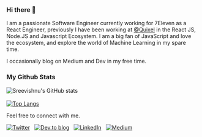 ### Hi there 👋

I am a passionate Software Engineer currently working for 7Eleven as a React Engineer, previously I have been working at [@Quixel](https://github.com/Quixel) in the React JS, Node.JS and Javascript Ecosystem.
I am a big fan of JavaScript and love the ecosystem, and explore the world of Machine Learning in my spare time. 

I occasionally blog on Medium and Dev in my free time.

### My Github Stats

![Sreevishnu's GitHub stats](https://github-readme-stats.vercel.app/api?username=asjadanis&hide=issues&show_icons=true&theme=onedark) </br> </br> [![Top Langs](https://github-readme-stats.vercel.app/api/top-langs/?username=asjadanis&layout=compact&theme=onedark)](https://github.com/anuraghazra/github-readme-stats)

Feel free to connect with me.

[![Twitter](https://img.shields.io/badge/asjadanis-%231DA1F2.svg?style=for-the-badge&logo=Twitter&logoColor=white)](https://twitter.com/asjadanis)&nbsp;&nbsp;
[![Dev.to blog](https://img.shields.io/badge/dev.to-0A0A0A?style=for-the-badge&logo=dev.to&logoColor=white)](https://dev.to/asjadanis)&nbsp;&nbsp;
[![LinkedIn](https://img.shields.io/badge/linkedin-%230077B5.svg?style=for-the-badge&logo=linkedin&logoColor=white)](https://www.linkedin.com/in/asjad-anis/)&nbsp;&nbsp;
[![Medium](https://img.shields.io/badge/Medium-12100E?style=for-the-badge&logo=medium&logoColor=white)](https://asjadanis128.medium.com/)&nbsp;&nbsp;




<!--
**asjadanis/asjadanis** is a ✨ _special_ ✨ repository because its `README.md` (this file) appears on your GitHub profile.

Here are some ideas to get you started:

- 🔭 I’m currently working on ...
- 🌱 I’m currently learning ...
- 👯 I’m looking to collaborate on ...
- 🤔 I’m looking for help with ...
- 💬 Ask me about ...
- 📫 How to reach me: ...
- 😄 Pronouns: ...
- ⚡ Fun fact: ...
-->
